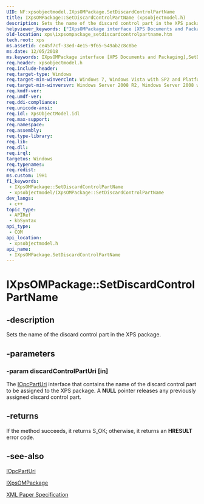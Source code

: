 ```yaml
---
UID: NF:xpsobjectmodel.IXpsOMPackage.SetDiscardControlPartName
title: IXpsOMPackage::SetDiscardControlPartName (xpsobjectmodel.h)
description: Sets the name of the discard control part in the XPS package.
helpviewer_keywords: ["IXpsOMPackage interface [XPS Documents and Packaging]","SetDiscardControlPartName method","IXpsOMPackage.SetDiscardControlPartName","IXpsOMPackage::SetDiscardControlPartName","SetDiscardControlPartName","SetDiscardControlPartName method [XPS Documents and Packaging]","SetDiscardControlPartName method [XPS Documents and Packaging]","IXpsOMPackage interface","xps.ixpsompackage_setdiscardcontrolpartname","xpsobjectmodel/IXpsOMPackage::SetDiscardControlPartName"]
old-location: xps\ixpsompackage_setdiscardcontrolpartname.htm
tech.root: xps
ms.assetid: ce45f7cf-33ed-4e15-9f65-549ab2c8c8be
ms.date: 12/05/2018
ms.keywords: IXpsOMPackage interface [XPS Documents and Packaging],SetDiscardControlPartName method, IXpsOMPackage.SetDiscardControlPartName, IXpsOMPackage::SetDiscardControlPartName, SetDiscardControlPartName, SetDiscardControlPartName method [XPS Documents and Packaging], SetDiscardControlPartName method [XPS Documents and Packaging],IXpsOMPackage interface, xps.ixpsompackage_setdiscardcontrolpartname, xpsobjectmodel/IXpsOMPackage::SetDiscardControlPartName
req.header: xpsobjectmodel.h
req.include-header: 
req.target-type: Windows
req.target-min-winverclnt: Windows 7, Windows Vista with SP2 and Platform Update for Windows Vista [desktop apps \| UWP apps]
req.target-min-winversvr: Windows Server 2008 R2, Windows Server 2008 with SP2 and Platform Update for Windows Server 2008 [desktop apps \| UWP apps]
req.kmdf-ver: 
req.umdf-ver: 
req.ddi-compliance: 
req.unicode-ansi: 
req.idl: XpsObjectModel.idl
req.max-support: 
req.namespace: 
req.assembly: 
req.type-library: 
req.lib: 
req.dll: 
req.irql: 
targetos: Windows
req.typenames: 
req.redist: 
ms.custom: 19H1
f1_keywords:
 - IXpsOMPackage::SetDiscardControlPartName
 - xpsobjectmodel/IXpsOMPackage::SetDiscardControlPartName
dev_langs:
 - c++
topic_type:
 - APIRef
 - kbSyntax
api_type:
 - COM
api_location:
 - xpsobjectmodel.h
api_name:
 - IXpsOMPackage.SetDiscardControlPartName
---
```


# IXpsOMPackage::SetDiscardControlPartName


## -description

Sets the name of the discard control part in the XPS package.

## -parameters

### -param discardControlPartUri [in]

The <a href="/previous-versions/windows/desktop/api/msopc/nn-msopc-iopcparturi">IOpcPartUri</a> interface that contains the name of the discard control part to be assigned to the XPS package. A <b>NULL</b> pointer releases any previously assigned discard control part.

## -returns

If the method succeeds, it returns S_OK; otherwise, it returns an <b>HRESULT</b> error code.

## -see-also

<a href="/previous-versions/windows/desktop/api/msopc/nn-msopc-iopcparturi">IOpcPartUri</a>



<a href="/windows/desktop/api/xpsobjectmodel/nn-xpsobjectmodel-ixpsompackage">IXpsOMPackage</a>



<a href="https://en.wikipedia.org/wiki/Open_XML_Paper_Specification">XML Paper Specification</a>